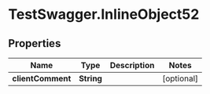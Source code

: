 # TestSwagger.InlineObject52

## Properties

Name | Type | Description | Notes
------------ | ------------- | ------------- | -------------
**clientComment** | **String** |  | [optional] 


